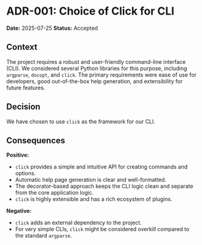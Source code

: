# ADR-001: Choice of Click for CLI

**Date:** 2025-07-25
**Status:** Accepted

## Context
The project requires a robust and user-friendly command-line interface (CLI). We considered several Python libraries for this purpose, including `argparse`, `docopt`, and `click`. The primary requirements were ease of use for developers, good out-of-the-box help generation, and extensibility for future features.

## Decision
We have chosen to use `click` as the framework for our CLI.

## Consequences
**Positive:**
*   `click` provides a simple and intuitive API for creating commands and options.
*   Automatic help page generation is clear and well-formatted.
*   The decorator-based approach keeps the CLI logic clean and separate from the core application logic.
*   `click` is highly extensible and has a rich ecosystem of plugins.

**Negative:**
*   `click` adds an external dependency to the project.
*   For very simple CLIs, `click` might be considered overkill compared to the standard `argparse`.

